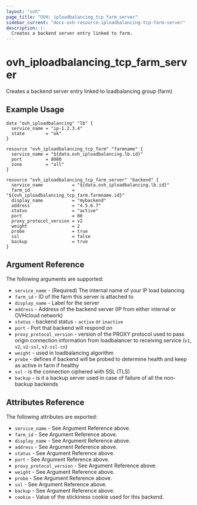 ```yaml
---
layout: "ovh"
page_title: "OVH: iploadbalancing_tcp_farm_server"
sidebar_current: "docs-ovh-resource-iploadbalancing-tcp-farm-server"
description: |-
  Creates a backend server entry linked to farm.
---
```


# ovh\_iploadbalancing\_tcp_farm\_server

Creates a backend server entry linked to loadbalancing group (farm)

## Example Usage

```hcl
data "ovh_iploadbalancing" "lb" {
  service_name = "ip-1.2.3.4"
  state        = "ok"
}

resource "ovh_iploadbalancing_tcp_farm" "farmname" {
  service_name = "${data.ovh_iploadbalancing.lb.id}"
  port         = 8080
  zone         = "all"
}

resource "ovh_iploadbalancing_tcp_farm_server" "backend" {
  service_name           = "${data.ovh_iploadbalancing.lb.id}"
  farm_id                = "${ovh_iploadbalancing_tcp_farm.farmname.id}"
  display_name           = "mybackend"
  address                = "4.5.6.7"
  status                 = "active"
  port                   = 80
  proxy_protocol_version = v2
  weight                 = 2
  probe                  = true
  ssl                    = false
  backup                 = true
}
```

## Argument Reference

The following arguments are supported:

* `service_name` - (Required) The internal name of your IP load balancing
* `farm_id` - ID of the farm this server is attached to
* `display_name` - Label for the server
* `address` - Address of the backend server (IP from either internal or OVHcloud network)
* `status` - backend status - `active` or `inactive`
* `port` - Port that backend will respond on
* `proxy_protocol_version` - version of the PROXY protocol used to pass origin connection information from loadbalancer to receiving service (`v1`, `v2`, `v2-ssl`, `v2-ssl-cn`)
* `weight` - used in loadbalancing algorithm
* `probe` - defines if backend will be probed to determine health and keep as active in farm if healthy
* `ssl` - is the connection ciphered with SSL (TLS)
* `backup` - is it a backup server used in case of failure of all the non-backup backends

## Attributes Reference

The following attributes are exported:

* `service_name` - See Argument Reference above.
* `farm_id` - See Argument Reference above.
* `display_name` - See Argument Reference above.
* `address` - See Argument Reference above.
* `status` - See Argument Reference above.
* `port` - See Argument Reference above.
* `proxy_protocol_version` - See Argument Reference above.
* `weight` - See Argument Reference above.
* `probe` - See Argument Reference above.
* `ssl` - See Argument Reference above.
* `backup` - See Argument Reference above.
* `cookie` - Value of the stickiness cookie used for this backend.
